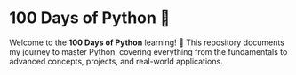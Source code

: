 # 100 Days of Python 🐍

Welcome to the **100 Days of Python** learning! 
🚀 This repository documents my journey to master Python, covering everything from the fundamentals to advanced concepts, projects, and real-world applications.
